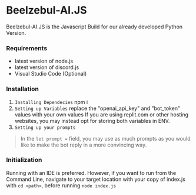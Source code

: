 # Beelzebul-AI.JS

Beelzebul-AI.JS is the Javascript Build for our already developed Python Version.

### Requirements
- latest version of node.js
- latest version of discord.js
- Visual Studio Code (Optional)
### Installation
1. `Installing Dependecies`
 npm i
2. `Setting up Variables`
 replace the "openai_api_key" and "bot_token" values with your own values
 If you are using replit.com or other hosting websites, you may instead opt for storing both variables in ENV.
3. `Setting up your prompts`
> In the ```let prompt =``` field, you may use as much prompts as you would like to make the bot reply in a more convincing way.

### Initialization 
Running with an IDE is preferred. However, if you want to run from the Command Line, navigate to your target location with your copy of index.js with `cd <path>`, before running `node index.js`
